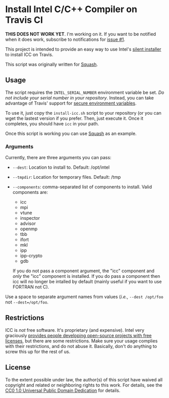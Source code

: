# Install Intel C/C++ Compiler on Travis CI

**THIS DOES NOT WORK YET**.  I'm working on it.  If you want to be
notified when it does work, subscribe to notifications for
[issue #1](https://github.com/nemequ/icc-travis/issues/1).

This project is intended to provide an easy way to use Intel's
[silent installer](https://software.intel.com/en-us/articles/intel-composer-xe-2015-silent-installation-guide)
to install ICC on Travis.

This script was originally written for
[Squash](https://quixdb.github.io/squash).

## Usage

The script requires the `INTEL_SERIAL_NUMBER` environment variable be
set.  *Do not include your serial number in your repository*.
Instead, you can take advantage of Travis' support for
[secure environment variables](http://docs.travis-ci.com/user/encryption-keys/).

To use it, just copy the `install-icc.sh` script to your repository
(or you can wget the lastest version if you prefer.  Then, just
execute it.  Once it completes, you should have `icc` in your path.

Once this script is working you can use
[Squash](https://quixdb.github.io/squash) as an example.

### Arguments

Currently, there are three arguments you can pass:

 - `--dest`: Location to install to.  Default: /opt/intel
 - `--tmpdir`: Location for temporary files.  Default: /tmp
 - `--components`: comma-separated list of components to install.
   Valid components are:

   - icc
   - mpi
   - vtune
   - inspector
   - advisor
   - openmp
   - tbb
   - ifort
   - mkl
   - ipp
   - ipp-crypto
   - gdb

   If you do not pass a component argument, the "icc" component and
   *only* the "icc" component is installed.  If you do pass a
   component then icc will no longer be intalled by default (mainly
   useful if you want to use FORTRAN not C).

Use a space to separate argument names from values (*i.e.*, `--dest
/opt/foo` not `--dest=/opt/foo`.

## Restrictions

ICC is *not* free software.  It's proprietary (and expensive).  Intel
very graciously [provides people developing open-source projects with
free licenses](https://software.intel.com/en-us/qualify-for-free-software/opensourcecontributor),
but there are some restrictions.  Make sure your usage complies with
their restrictions, and do not abuse it.  Basically, don't do anything
to screw this up for the rest of us.

## License

To the extent possible under law, the author(s) of this script have
waived all copyright and related or neighboring rights to this work.
For details, see the
[CC0 1.0 Universal Public Domain Dedication](https://creativecommons.org/publicdomain/zero/1.0/) for details.
